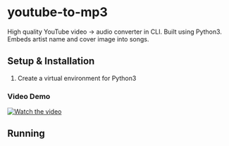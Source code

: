 # youtube-to-mp3
High quality YouTube video -> audio converter in CLI. Built using Python3. Embeds artist name and cover image into songs.


## Setup & Installation
1. Create a virtual environment for Python3

### Video Demo
[![Watch the video](https://i.imgur.com/HWXfJoN.png)](https://vimeo.com/479255729)


## Running
